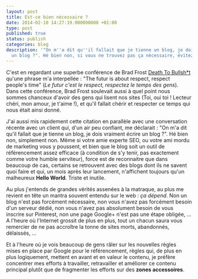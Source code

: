 ```yaml
---
layout: post
title: Est-ce bien nécessaire ?
date: 2014-02-10 14:27:19.000000000 +01:00
type: post
published: true
status: publish
categories: blog
description: '"On m''a dit qu''il fallait que je tienne un blog, je dois vraiment écrire
  un blog ?". Hé bien non, si vous ne trouvez pas ça nécessaire, évitez.'
---
```

<p>C'est en regardant une superbe conférence de Brad Frost <a href="http://www.youtube.com/watch?v=nE0CRMm59BY">Death To Bullsh*t</a> qu'une phrase m'a interpellée : "The futur is about respect, respect people's time" (<em>Le futur c'est le respect, respectez le temps des gens</em>). Dans cette conférence, Brad Frost soulevait aussi à quel point nous sommes chanceux d'avoir des gens qui lisent nos sites (Toi, oui toi ! Lecteur chéri, mon amour, je t'aime !), et qu'il fallait chérir et respecter ce temps qui nous était ainsi donné.</p>
<p>J'ai aussi mis rapidement cette citation en parallèle avec une conversation récente avec un client qui, d'un air peu confiant, me déclarait : "On m'a dit qu'il fallait que je tienne un blog, je dois vraiment écrire un blog ?". Hé bien non, simplement non. Même si votre amie experte SEO, ou votre ami mordu de marketing vous y poussent, et bien que le blog soit un outil de référencement assez efficace (à condition de s'y tenir, pas exactement comme votre humble serviteur), force est de reconnaitre que dans beaucoup de cas, certains se retrouvent avec des blogs dont ils ne savent quoi faire et qui, un mois après leur lancement, n'affichent toujours qu'un malheureux <strong>Hello World</strong>. Triste et inutile.</p>
<p>Au plus j'entends de grandes vérités assenées à la matraque, au plus me revient en tête un mantra souvent entendu sur le web : <em>ça dépend</em>. Non un blog n'est pas forcément nécessaire, non vous n'avez pas forcément besoin d'un serveur dédié, non vous n'avez pas absolument besoin de vous inscrire sur Pinterest, non une page Google+ n'est pas une étape obligée, ... A l'heure où l'Internet grossit de plus en plus, tout un chacun saura vous remercier de ne pas accroître la tonne de sites morts, abandonnés, délaissés, ...</p>
<p>Et à l'heure où je vois beaucoup de gens râler sur les nouvelles règles mises en place par Google pour le référencement, règles qui, de plus en plus logiquement, mettent en avant et en valeur le contenu, je préfère concentrer mes efforts à travailler, retravailler et améliorer ce contenu principal plutôt que de fragmenter les efforts sur des <strong>zones accessoires</strong>.</p>
